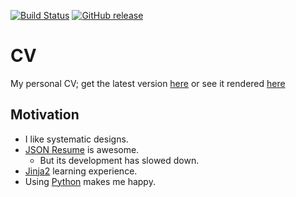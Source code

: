 [![Build Status](https://travis-ci.org/nnadeau/cv.svg?branch=master)](https://travis-ci.org/nnadeau/cv)
[![GitHub release](https://img.shields.io/github/release/nnadeau/cv.svg)](https://github.com/nnadeau/cv/releases/latest)

# CV
My personal CV; get the latest version [here](https://github.com/nnadeau/cv/releases/latest) or see it rendered [here](http://nicholasnadeau.me/cv/)

## Motivation
- I like systematic designs.
- [JSON Resume](https://github.com/jsonresume/) is awesome.
    - But its development has slowed down.
- [Jinja2](http://jinja.pocoo.org/) learning experience.
- Using [Python](https://www.python.org/) makes me happy.
